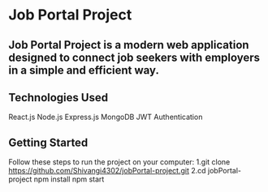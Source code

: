 # Job Portal Project

## Job Portal Project is a modern web application designed to connect job seekers with employers in a simple and efficient way.

## Technologies Used
React.js
Node.js
Express.js
MongoDB
JWT Authentication

## Getting Started
Follow these steps to run the project on your computer:
1.git clone
https://github.com/Shivangi4302/jobPortal-project.git
2.cd jobPortal-project
npm install
npm start